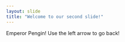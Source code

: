 ```yaml
---
layout: slide
title: "Welcome to our second slide!"
---
```

Emperor Pengin!
Use the left arrow to go back!
